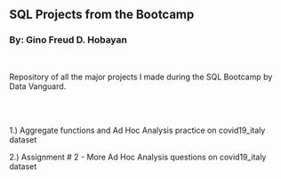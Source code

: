 ## SQL Projects from the Bootcamp 

### By: Gino Freud D. Hobayan

<br>

Repository of all the major projects I made during the SQL Bootcamp by Data Vanguard.

<br><br>

1.) Aggregate functions and Ad Hoc Analysis practice on covid19_italy dataset

2.) Assignment # 2 - More Ad Hoc Analysis questions on covid19_italy dataset







